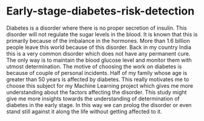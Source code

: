 # Early-stage-diabetes-risk-detection

Diabetes is a disorder where there is no proper secretion of insulin. This disorder will not regulate the sugar levels in the blood. It is known that this is primarily because of the imbalance in the hormones. More than 1.6 billion people leave this world because of this disorder. Back in my country India this is a very common disorder which does not have any permanent cure. The only way is to maintain the blood glucose level and monitor them with utmost determination. The motive of choosing the work on diabetes is because of couple of personal incidents. Half of my family whose age is greater than 50 years is affected by diabetes. This really motivates me to choose this subject for my Machine Learning project which gives me more understanding about the factors affecting the disorder. This study might give me more insights towards the understanding of determination of diabetes in the early stage. In this way we can prolog the disorder or even stand still against it along the life without getting affected to it.
